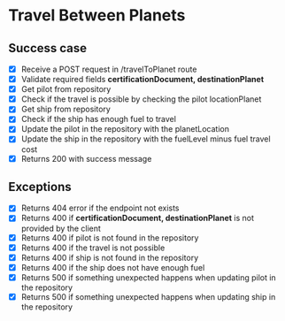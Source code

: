 # Travel Between Planets

## Success case
- [x] Receive a POST request in /travelToPlanet route
- [x] Validate required fields **certificationDocument, destinationPlanet**
- [x] Get pilot from repository
- [x] Check if the travel is possible by checking the pilot locationPlanet
- [x] Get ship from repository
- [x] Check if the ship has enough fuel to travel
- [x] Update the pilot in the repository with the planetLocation
- [x] Update the ship in the repository with the fuelLevel minus fuel travel cost
- [x] Returns 200 with success message

## Exceptions
- [x] Returns 404 error if the endpoint not exists
- [x] Returns 400 if **certificationDocument, destinationPlanet** is not provided by the client
- [x] Returns 400 if pilot is not found in the repository
- [x] Returns 400 if the travel is not possible
- [x] Returns 400 if ship is not found in the repository
- [x] Returns 400 if the ship does not have enough fuel
- [x] Returns 500 if something unexpected happens when updating pilot in the repository
- [x] Returns 500 if something unexpected happens when updating ship in the repository